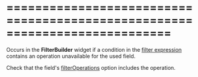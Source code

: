===========================================================================
===========================================================================

<!--shortDescription-->
Occurs in the **FilterBuilder** widget if a condition in the [filter expression](/Documentation/ApiReference/UI_Widgets/dxFilterBuilder/Configuration/#value) contains an operation unavailable for the used field.
<!--/shortDescription-->

<!--fullDescription-->
Check that the field's [filterOperations](/Documentation/ApiReference/UI_Widgets/dxFilterBuilder/Field/#filterOperations) option includes the operation.
<!--/fullDescription-->